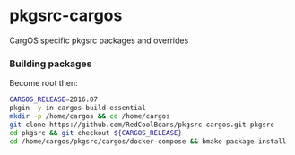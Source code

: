 # pkgsrc-cargos

CargOS specific pkgsrc packages and overrides

### Building packages
Become root then:
```sh
CARGOS_RELEASE=2016.07
pkgin -y in cargos-build-essential
mkdir -p /home/cargos && cd /home/cargos
git clone https://github.com/RedCoolBeans/pkgsrc-cargos.git pkgsrc
cd pkgsrc && git checkout ${CARGOS_RELEASE}
cd /home/cargos/pkgsrc/cargos/docker-compose && bmake package-install
```
